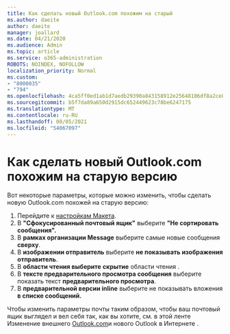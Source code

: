 ```yaml
---
title: Как сделать новый Outlook.com похожим на старый
ms.author: daeite
author: daeite
manager: joallard
ms.date: 04/21/2020
ms.audience: Admin
ms.topic: article
ms.service: o365-administration
ROBOTS: NOINDEX, NOFOLLOW
localization_priority: Normal
ms.custom:
- "8000035"
- "794"
ms.openlocfilehash: 4ca5ff0ed1ab1d7aedb29390a843158912e25648106df8a2ce88a0b8458d62fa
ms.sourcegitcommit: b5f7da89a650d2915dc652449623c78be6247175
ms.translationtype: MT
ms.contentlocale: ru-RU
ms.lasthandoff: 08/05/2021
ms.locfileid: "54067097"
---
```

# <a name="how-to-make-the-new-outlookcom-look-like-the-old-version"></a>Как сделать новый Outlook.com похожим на старую версию

Вот некоторые параметры, которые можно изменить, чтобы сделать новую Outlook.com похожей на старую версию:

1. Перейдите к [настройкам Макета](https://outlook.live.com/mail/options/mail/layout).
1. В **"Сфокусированный почтовый ящик"** выберите **"Не сортировать сообщения".**
1. В **рамках организации Message** выберите самые новые сообщения **сверху**.
1. В **изображении отправитель** выберите **не показывать изображения отправитель**.
1. В **области чтения выберите** **скрытие** области чтения .
1. В **тексте предварительного просмотра сообщения** выберите показать текст **предварительного просмотра**.
1. В **предварительной версии inline** выберите не показывать вложения **в списке сообщений.**

Чтобы изменить параметры почты таким образом, чтобы ваш почтовый ящик выглядел и вел себя так, как вы хотите, см. в этой ленте Изменение внешнего [Outlook.com](https://support.office.com/article/b41c2ecb-f23c-42b3-b7f8-659646d5e58c?wt.mc_id=Office_Outlook_com_Alchemy)и нового Outlook в Интернете .